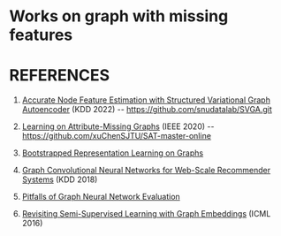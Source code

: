 # Works on graph with missing features


# REFERENCES

1. [Accurate Node Feature Estimation
with Structured Variational Graph Autoencoder](https://arxiv.org/abs/2206.04516)
   (KDD 2022)
--
https://github.com/snudatalab/SVGA.git

2. [Learning on Attribute-Missing Graphs](https://arxiv.org/abs/2011.01623)
   (IEEE 2020)
--
 https://github.com/xuChenSJTU/SAT-master-online

3. [Bootstrapped Representation Learning on Graphs](https://arxiv.org/abs/2102.06514v1)
4. [Graph Convolutional Neural Networks for Web-Scale Recommender Systems](https://arxiv.org/abs/1806.01973)
   (KDD 2018)
5. [Pitfalls of Graph Neural Network Evaluation](https://arxiv.org/abs/1811.05868)
6. [Revisiting Semi-Supervised Learning with Graph Embeddings](https://arxiv.org/abs/1603.08861)
   (ICML 2016)
